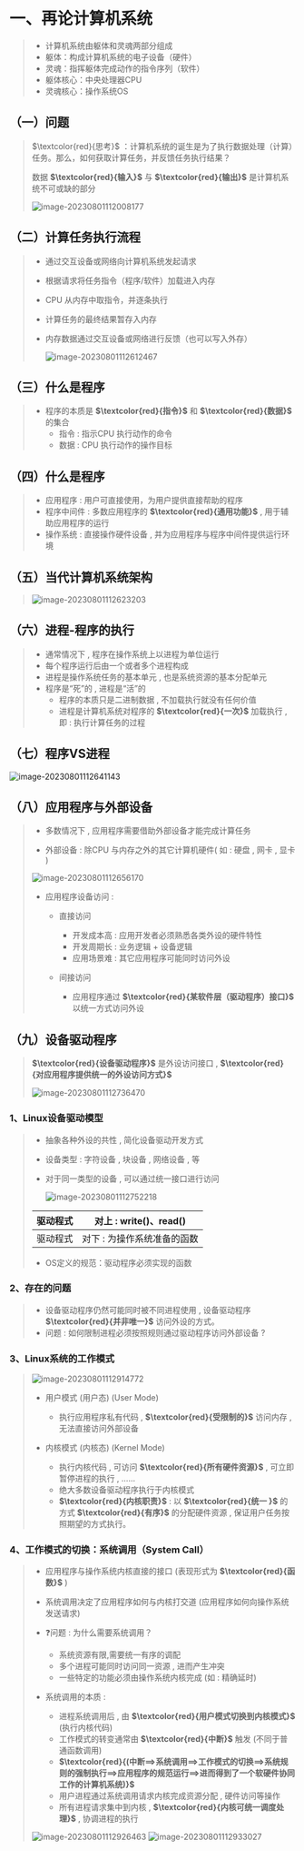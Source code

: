 # 一、再论计算机系统

>* 计算机系统由躯体和灵魂两部分组成
>* 躯体：构成计算机系统的电子设备（硬件）
>* 灵魂：指挥躯体完成动作的指令序列（软件）
>* 躯体核心：中央处理器CPU
>* 灵魂核心：操作系统OS

## 	（一）问题

> $\textcolor{red}{思考}$ ：计算机系统的诞生是为了执行数据处理（计算）任务。那么，如何获取计算任务，并反馈任务执行结果？
>
>数据  **$\textcolor{red}{输入}$** 与  **$\textcolor{red}{输出}$** 是计算机系统不可或缺的部分
>
><img src="photo/image-20230801112008177.png" alt="image-20230801112008177" />

## （二）计算任务执行流程

> * 通过交互设备或网络向计算机系统发起请求
>
> * 根据请求将任务指令（程序/软件）加载进入内存
>
> * CPU 从内存中取指令，并逐条执行
>
> * 计算任务的最终结果暂存入内存
>
> * 内存数据通过交互设备或网络进行反馈（也可以写入外存）
>
>   <img src="photo/image-20230801112612467.png" alt="image-20230801112612467" />



## （三）什么是程序

>* 程序的本质是 **$\textcolor{red}{指令}$** 和 **$\textcolor{red}{数据}$** 的集合
>   * 指令 : 指示CPU 执行动作的命令
>   * 数据 : CPU 执行动作的操作目标

## （四）什么是程序

> * 应用程序 : 用户可直接使用，为用户提供直接帮助的程序
> * 程序中间件 : 多数应用程序的 **$\textcolor{red}{通用功能}$**  , 用于辅助应用程序的运行
> * 操作系统 : 直接操作硬件设备 , 并为应用程序与程序中间件提供运行环境

## （五）当代计算机系统架构

> <img src="photo/image-20230801112623203.png" alt="image-20230801112623203" />

## （六）进程-程序的执行

> * 通常情况下 , 程序在操作系统上以进程为单位运行
> * 每个程序运行后由一个或者多个进程构成
> * 进程是操作系统任务的基本单元 , 也是系统资源的基本分配单元
> * 程序是“死”的 , 进程是“活”的
>   * 程序的本质只是二进制数据 , 不加载执行就没有任何价值
>   * 进程是计算机系统对程序的 **$\textcolor{red}{一次}$** 加载执行 , 即 : 执行计算任务的过程

## （七）程序VS进程

<img src="photo/image-20230801112641143.png" alt="image-20230801112641143" />

## （八）应用程序与外部设备

> * 多数情况下 , 应用程序需要借助外部设备才能完成计算任务
>
> * 外部设备 : 除CPU 与内存之外的其它计算机硬件( 如 : 硬盘 , 网卡 , 显卡 )
>
><img src="photo/image-20230801112656170.png" alt="image-20230801112656170" />
>
> * 应用程序设备访问 : 
>
>   * 直接访问
>     * 开发成本高 : 应用开发者必须熟悉各类外设的硬件特性
>     * 开发周期长 : 业务逻辑 + 设备逻辑
>     * 应用场景难 : 其它应用程序可能同时访问外设
>
>   * 间接访问
>     * 应用程序通过 **$\textcolor{red}{某软件层（驱动程序）接口}$** 以统一方式访问外设

## （九）设备驱动程序

> **$\textcolor{red}{设备驱动程序}$** 是外设访问接口 , **$\textcolor{red}{对应用程序提供统一的外设访问方式}$** 
>
> <img src="photo/image-20230801112736470.png" alt="image-20230801112736470" />

### 1、Linux设备驱动模型

> * 抽象各种外设的共性 , 简化设备驱动开发方式
>
> * 设备类型 : 字符设备 , 块设备 , 网络设备 , 等
>
> * 对于同一类型的设备 , 可以通过统一接口进行访问
>
>   <img src="photo/image-20230801112752218.png" alt="image-20230801112752218" />
>
> | 驱动程式 |   对上 : write()、read()    |
> | :------: | :-------------------------: |
> | 驱动程式 | 对下 : 为操作系统准备的函数 |
>
> 
>
> * OS定义的规范：驱动程序必须实现的函数

### 2、存在的问题

> * 设备驱动程序仍然可能同时被不同进程使用 , 设备驱动程序 **$\textcolor{red}{并非唯一}$** 访问外设的方式。
>* 问题 : 如何限制进程必须按照规则通过驱动程序访问外部设备 ?
> 

### 3、Linux系统的工作模式

> <img src="photo/image-20230801112914772.png" alt="image-20230801112914772" />
>
> * 用户模式 (用户态) (User Mode)
>   * 执行应用程序私有代码 , **$\textcolor{red}{受限制的}$** 访问内存 , 无法直接访问外部设备
>
> * 内核模式 (内核态) (Kernel Mode)
>   * 执行内核代码 , 可访问 **$\textcolor{red}{所有硬件资源}$** , 可立即暂停进程的执行 , ……
>   * 绝大多数设备驱动程序执行于内核模式
>   * **$\textcolor{red}{内核职责}$** : 以 **$\textcolor{red}{统一 }$** 的方式 **$\textcolor{red}{有序}$** 的分配硬件资源 , 保证用户任务按照期望的方式执行。
>
> 

### 4、工作模式的切换：系统调用（System Call）

> * 应用程序与操作系统内核直接的接口 (表现形式为 **$\textcolor{red}{函数}$** )
> * 系统调用决定了应用程序如何与内核打交道 (应用程序如何向操作系统发送请求)
> * ❓问题 : 为什么需要系统调用？
>   * 系统资源有限,需要统一有序的调配
>   * 多个进程可能同时访问同一资源 , 进而产生冲突
>   * 一些特定的功能必须由操作系统内核完成 (如 : 精确延时)
>
> * 系统调用的本质 : 
>   * 进程系统调用后 , 由 **$\textcolor{red}{用户模式切换到内核模式}$** (执行内核代码)
>   * 工作模式的转变通常由 **$\textcolor{red}{中断}$** 触发 (不同于普通函数调用)
>   * **$\textcolor{red}{(中断==>系统调用==>工作模式的切换==>系统规则的强制执行==>应用程序的规范运行==>进而得到了一个软硬件协同工作的计算机系统)}$**
>   * 用户进程通过系统调用请求内核完成资源分配 , 硬件访问等操作
>   * 所有进程请求集中到内核 , **$\textcolor{red}{内核可统一调度处理}$** , 协调进程的执行
>
><img src="photo/image-20230801112926463.png" alt="image-20230801112926463" />
> 
><img src="photo/image-20230801112933027.png" alt="image-20230801112933027" />

